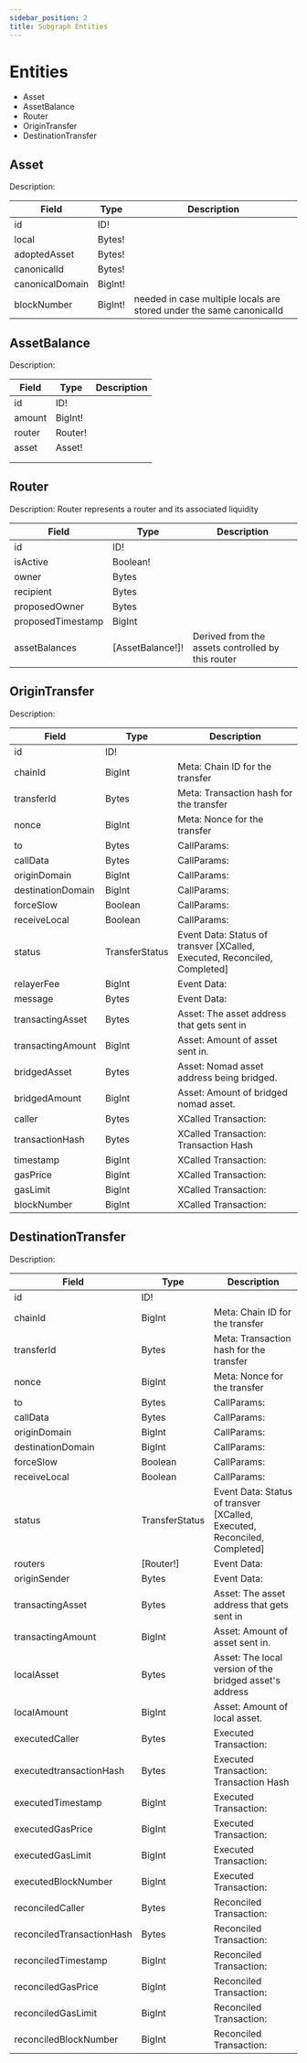 ```yaml
---
sidebar_position: 2
title: Subgraph Entities
---
```


# Entities
- Asset
- AssetBalance 
- Router
- OriginTransfer
- DestinationTransfer 

## Asset 
Description: 

| Field | Type | Description |
| ----------- | ----------- | ----------- |
| id | ID! |  |
| local | Bytes! |  |
| adoptedAsset | Bytes! |  |
| canonicalId | Bytes! |  |
| canonicalDomain | BigInt! |  |
| blockNumber | BigInt! | needed in case multiple locals are stored under the same canonicalId |

## AssetBalance 
Description: 

| Field | Type | Description |
| ----------- | ----------- | ----------- |
| id | ID! |  |
| amount | BigInt! |  |
| router | Router! |  |
| asset | Asset! |  |
|  |  |  |
|  |  |  |


## Router
Description: Router represents a router and its associated liquidity

| Field | Type | Description |
| ----------- | ----------- | ----------- |
| id | ID! |  |
| isActive | Boolean! |  |
| owner | Bytes |  |
| recipient | Bytes |  |
| proposedOwner | Bytes |  |
| proposedTimestamp | BigInt |  |
| assetBalances | [AssetBalance!]! | Derived from the assets controlled by this router |


##  OriginTransfer
Description: 

| Field | Type | Description |
| ----------- | ----------- | ----------- |
| id | ID! |  |
| chainId | BigInt | Meta: Chain ID for the transfer |
| transferId | Bytes | Meta: Transaction hash for the transfer |
| nonce | BigInt | Meta: Nonce for the transfer |
| to | Bytes | CallParams: |
| callData | Bytes | CallParams: |
| originDomain | BigInt | CallParams: |
| destinationDomain | BigInt | CallParams: |
| forceSlow | Boolean | CallParams: |
| receiveLocal | Boolean | CallParams: |
| status | TransferStatus | Event Data: Status of transver [XCalled, Executed, Reconciled, Completed]|
| relayerFee | BigInt | Event Data: |
| message | Bytes | Event Data: |
| transactingAsset | Bytes | Asset: The asset address that gets sent in |
| transactingAmount | BigInt | Asset: Amount of asset sent in. |
| bridgedAsset | Bytes | Asset: Nomad asset address being bridged. |
| bridgedAmount | BigInt | Asset: Amount of bridged nomad asset. |
| caller | Bytes | XCalled Transaction: |
| transactionHash | Bytes | XCalled Transaction: Transaction Hash |
| timestamp | BigInt | XCalled Transaction: |
| gasPrice | BigInt | XCalled Transaction: |
| gasLimit | BigInt | XCalled Transaction: |
| blockNumber | BigInt | XCalled Transaction: |

##  DestinationTransfer
Description: 

| Field | Type | Description |
| ----------- | ----------- | ----------- |
| id | ID! |  |
| chainId | BigInt | Meta: Chain ID for the transfer |
| transferId | Bytes | Meta: Transaction hash for the transfer |
| nonce | BigInt | Meta: Nonce for the transfer |
| to | Bytes | CallParams: |
| callData | Bytes | CallParams: |
| originDomain | BigInt | CallParams: |
| destinationDomain | BigInt | CallParams: |
| forceSlow | Boolean | CallParams: |
| receiveLocal | Boolean | CallParams: |
| status | TransferStatus | Event Data: Status of transver [XCalled, Executed, Reconciled, Completed]|
| routers | [Router!] | Event Data: |
| originSender | Bytes | Event Data: |
| transactingAsset | Bytes | Asset: The asset address that gets sent in |
| transactingAmount | BigInt | Asset: Amount of asset sent in. |
| localAsset | Bytes | Asset: The local version of the bridged asset's address |
| localAmount | BigInt | Asset: Amount of local asset. |
| executedCaller | Bytes | Executed Transaction: |
| executedtransactionHash | Bytes | Executed Transaction: Transaction Hash |
| executedTimestamp | BigInt | Executed Transaction: |
| executedGasPrice | BigInt | Executed Transaction: |
| executedGasLimit | BigInt | Executed Transaction: |
| executedBlockNumber | BigInt | Executed Transaction: |
| reconciledCaller | Bytes | Reconciled Transaction: |
| reconciledTransactionHash | Bytes | Reconciled Transaction: |
| reconciledTimestamp | BigInt | Reconciled Transaction: |
| reconciledGasPrice | BigInt | Reconciled Transaction: |
| reconciledGasLimit | BigInt | Reconciled Transaction: |
| reconciledBlockNumber | BigInt | Reconciled Transaction: |


